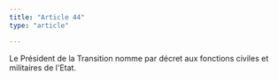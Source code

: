```yaml
---
title: "Article 44"
type: "article"

---
```




Le Président de la Transition nomme par décret aux fonctions civiles et militaires de l'Etat.
